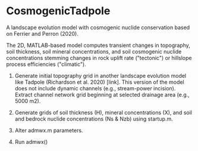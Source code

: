 # CosmogenicTadpole
A landscape evolution model with cosmogenic nuclide conservation based on Ferrier and Perron (2020).

The 2D, MATLAB-based model computes transient changes in topography, soil thickness, soil mineral concentrations, and soil cosmogenic nuclide concentrations stemming
changes in rock uplift rate ("tectonic") or hillslope process efficiencies ("climatic"). 

1) Generate initial topography grid in another landscape evolution model like Tadpole (Richardson et al. 2020) [link]. This version of the model does not include dynamic
channels (e.g., stream-power incision). Extract channel network grid beginning at selected drainage area (e.g., 5000 m2).

2) Generate grids of soil thickness (H), mineral concentrations (X), and soil and bedrock nuclide concentrations (Ns & Nzb) using startup.m. 

3) Alter admwx.m parameters.

4) Run admwx()
